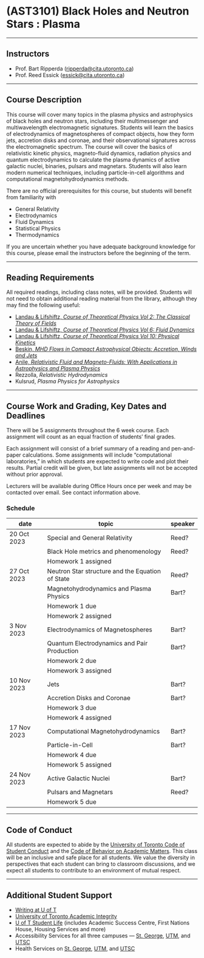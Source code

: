 # (AST3101) Black Holes and Neutron Stars : Plasma

---

## Instructors

  * Prof. Bart Ripperda (ripperda@cita.utoronto.ca)
  * Prof. Reed Essick (essick@cita.utoronto.ca)

---

## Course Description

This course will cover many topics in the plasma physics and astrophysics of black holes and neutron stars, including their multimessenger and multiwavelength electromagnetic signatures. Students will learn the basics of electrodynamics of magnetospheres of compact objects, how they form jets, accretion disks and coronae, and their observational signatures across the electromagnetic spectrum. The course will cover the basics of relativistic kinetic physics, magneto-fluid dynamics, radiation physics and quantum electrodynamics to calculate the plasma dynamics of active galactic nuclei, binaries, pulsars and magnetars. Students will also learn modern numerical techniques, including particle-in-cell algorithms and computational magnetohydrodynamics methods.

There are no official prerequisites for this course, but students will benefit from familiarity with

  * General Relativity
  * Electrodynamics
  * Fluid Dynamics
  * Statistical Physics
  * Thermodynamics 

If you are uncertain whether you have adequate background knowledge for this course, please email the instructors before the beginning of the term.

---

## Reading Requirements

All required readings, including class notes, will be provided. Students will not need to obtain additional reading material from the library, although they may find the following useful:

  * [Landau & Lifshiftz, *Course of Theoretical Physics Vol 2: The Classical Theory of Fields*](https://librarysearch.library.utoronto.ca/discovery/fulldisplay?docid=alma991105986805306196&context=L&vid=01UTORONTO_INST:UTORONTO&lang=en&search_scope=UTL_AND_CI&adaptor=Local%20Search%20Engine&tab=Everything&query=any,contains,Spacetime%20and%20Geometry:%20An%20Introduction%20to%20General%20Relativity&offset=0)
  * [Landau & Lifshiftz, *Course of Theoretical Physics Vol 6: Fluid Dynamics*](https://librarysearch.library.utoronto.ca/discovery/fulldisplay?docid=alma991105986805306196&context=L&vid=01UTORONTO_INST:UTORONTO&lang=en&search_scope=UTL_AND_CI&adaptor=Local%20Search%20Engine&tab=Everything&query=any,contains,Spacetime%20and%20Geometry:%20An%20Introduction%20to%20General%20Relativity&offset=0)
  * [Landau & Lifshiftz, *Course of Theoretical Physics Vol 10: Physical Kinetics*](https://librarysearch.library.utoronto.ca/discovery/fulldisplay?docid=alma991105986805306196&context=L&vid=01UTORONTO_INST:UTORONTO&lang=en&search_scope=UTL_AND_CI&adaptor=Local%20Search%20Engine&tab=Everything&query=any,contains,Spacetime%20and%20Geometry:%20An%20Introduction%20to%20General%20Relativity&offset=0)
  * [Beskin, *MHD Flows in Compact Astrophysical Objects: Accretion, Winds and Jets*](https://librarysearch.library.utoronto.ca/discovery/fulldisplay?docid=alma991105986805306196&context=L&vid=01UTORONTO_INST:UTORONTO&lang=en&search_scope=UTL_AND_CI&adaptor=Local%20Search%20Engine&tab=Everything&query=any,contains,Spacetime%20and%20Geometry:%20An%20Introduction%20to%20General%20Relativity&offset=0)
  * [Anile, *Relativistic Fluid and Magneto-Fluids: With Applications in Astrophysics and Plasma Physics*](https://librarysearch.library.utoronto.ca/discovery/fulldisplay?docid=alma991105986805306196&context=L&vid=01UTORONTO_INST:UTORONTO&lang=en&search_scope=UTL_AND_CI&adaptor=Local%20Search%20Engine&tab=Everything&query=any,contains,Spacetime%20and%20Geometry:%20An%20Introduction%20to%20General%20Relativity&offset=0)
  * Rezzolla, *Relativistic Hydrodynamics*
  * Kulsrud, *Plasma Physics for Astrophysics*

---

## Course Work and Grading, Key Dates and Deadlines

There will be 5 assignments throughout the 6 week course. Each assignment will count as an equal fraction of students’ final grades.

Each assignment will consist of a brief summary of a reading and pen-and-paper calculations. Some assignments will include “computational laboratories,” in which students are expected to write code and plot their results. Partial credit will be given, but late assignments will not be accepted without prior approval.

Lecturers will be available during Office Hours once per week and may be contacted over email. See contact information above.

### Schedule

| date        | topic                                                    | speaker |
|-------------|----------------------------------------------------------|---------|
| 20 Oct 2023 | Special and General Relativity                           | Reed?   |
|             | Black Hole metrics and phenomenology                     | Reed?   |
|             | Homework 1 assigned                                      |         |
| 27 Oct 2023 | Neutron Star structure and the Equation of State         | Reed?   |
|             | Magnetohydrodynamics and Plasma Physics	                 | Bart?   |
|             | Homework 1 due                                           |         |
|             | Homework 2 assigned                                      |         |
|  3 Nov 2023 | Electrodynamics of Magnetospheres                        | Bart?   |
|             | Quantum Electrodynamics and Pair Production              | Bart?   |
|             | Homework 2 due                                           |         |
|             | Homework 3 assigned                                      |         |
| 10 Nov 2023 | Jets                                                     | Bart?   |
|             | Accretion Disks and Coronae                              | Bart?   |
|             | Homework 3 due                                           |         |
|             | Homework 4 assigned                                      |         |
| 17 Nov 2023 | Computational Magnetohydrodynamics                       | Bart?   |
|             | Particle-in-Cell                                         | Bart?   |
|             | Homework 4 due                                           |         |
|             | Homework 5 assigned                                      |         |
| 24 Nov 2023 | Active Galactic Nuclei                                   | Bart?   |
|             | Pulsars and Magnetars                                    | Reed?   |
|             | Homework 5 due                                           |         |

---

## Code of Conduct

All students are expected to abide by the [University of Toronto Code of Student Conduct](https://governingcouncil.utoronto.ca/system/files/2020-03/Code%20of%20Student%20Conduct%20Dec%2013%202019.pdf) and the [Code of Behavior on Academic Matters](https://governingcouncil.utoronto.ca/system/files/2020-03/Code%20of%20Behaviour%20on%20Academic%20Matters%20July%201%202019.pdf). This class will be an inclusive and safe place for all students. We value the diversity in perspectives that each student can bring to classroom discussions, and we expect all students to contribute to an environment of mutual respect.

---

## Additional Student Support

  * [Writing at U of T](http://www.writing.utoronto.ca/)
  * [University of Toronto Academic Integrity](http://academicintegrity.utoronto.ca/)
  * [U of T Student Life](http://www.studentlife.utoronto.ca/) (includes Academic Success Centre, First Nations House, Housing Services and more)
  * Accessibility Services for all three campuses — [St. George](http://www.accessibility.utoronto.ca/), [UTM](https://www.utm.utoronto.ca/accessibility/), and [UTSC](https://www.utsc.utoronto.ca/ability/welcome-accessability-services)
  * Health Services on [St. George](https://studentlife.utoronto.ca/department/health-wellness/), [UTM](https://www.utm.utoronto.ca/health/our-services), and [UTSC](https://www.utsc.utoronto.ca/hwc/)
